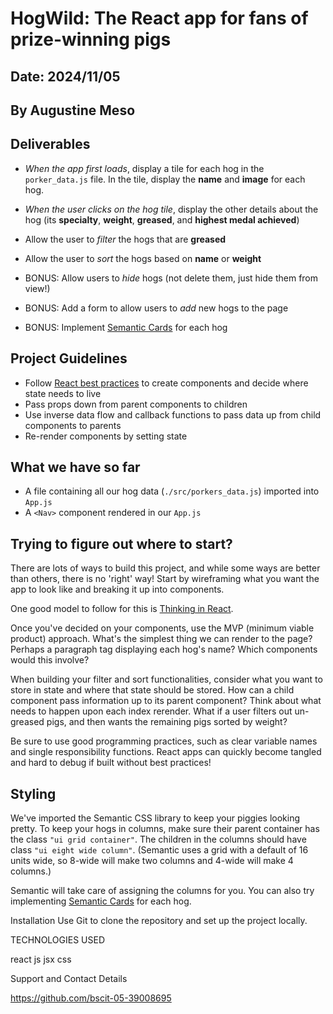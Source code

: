 # HogWild: The React app for fans of prize-winning pigs


## Date: 2024/11/05

## By Augustine Meso

## Deliverables

- _When the app first loads_, display a tile for each hog in the
  `porker_data.js` file. In the tile, display the **name** and **image** for
  each hog.
- _When the user clicks on the hog tile_, display the other details about the
  hog (its **specialty**, **weight**, **greased**, and **highest medal
  achieved**)
- Allow the user to _filter_ the hogs that are **greased**
- Allow the user to _sort_ the hogs based on **name** or **weight**

- BONUS: Allow users to _hide_ hogs (not delete them, just hide them from view!)
- BONUS: Add a form to allow users to _add_ new hogs to the page
- BONUS: Implement [Semantic Cards](https://semantic-ui.com/views/card.html) for
  each hog

## Project Guidelines

- Follow
  [React best practices](https://reactjs.org/docs/thinking-in-react.html) to
  create components and decide where state needs to live
- Pass props down from parent components to children
- Use inverse data flow and callback functions to pass data up from child
  components to parents
- Re-render components by setting state

## What we have so far

- A file containing all our hog data (`./src/porkers_data.js`) imported into `App.js`
- A `<Nav>` component rendered in our `App.js`

## Trying to figure out where to start?

There are lots of ways to build this project, and while some ways are better
than others, there is no 'right' way! Start by wireframing what you want the app
to look like and breaking it up into components.

One good model to follow for this is [Thinking in React](https://reactwithhooks.netlify.app/docs/thinking-in-react.html).

Once you've decided on your components, use the MVP (minimum viable product)
approach. What's the simplest thing we can render to the page? Perhaps a
paragraph tag displaying each hog's name? Which components would this involve?

When building your filter and sort functionalities, consider what you want to
store in state and where that state should be stored. How can a child component
pass information up to its parent component? Think about what needs to happen
upon each index rerender. What if a user filters out un-greased pigs, and then
wants the remaining pigs sorted by weight?

Be sure to use good programming practices, such as clear variable names and
single responsibility functions. React apps can quickly become tangled and hard
to debug if built without best practices!

## Styling

We've imported the Semantic CSS library to keep your piggies looking pretty. To
keep your hogs in columns, make sure their parent container has the class
`"ui grid container"`. The children in the columns should have class
`"ui eight wide column"`. (Semantic uses a grid with a default of 16 units wide,
so 8-wide will make two columns and 4-wide will make 4 columns.)

Semantic will take care of assigning the columns for you. You can also try
implementing [Semantic Cards](https://semantic-ui.com/views/card.html) for each
hog.



Installation Use Git to clone the repository and set up the project locally.


TECHNOLOGIES USED 

react
js
jsx
css

Support and Contact Details

 https://github.com/bscit-05-39008695
